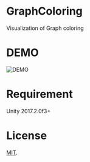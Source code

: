 
# GraphColoring
Visualization of Graph coloring

# DEMO
![DEMO](https://user-images.githubusercontent.com/21130083/89261311-ce0b2080-d668-11ea-947d-74f8576b078d.gif)

# Requirement

Unity 2017.2.0f3+

# License
[MIT](https://en.wikipedia.org/wiki/MIT_License).
